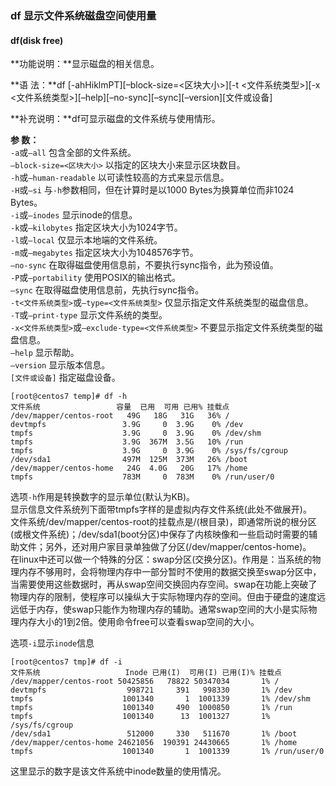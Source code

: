 ### df 显示文件系统磁盘空间使用量


#### df(disk free)

**功能说明：**显示磁盘的相关信息。

**语 法：**df [-ahHiklmPT][–block-size=<区块大小>][-t <文件系统类型>][-x <文件系统类型>][–help][–no-sync][–sync][–version][文件或设备]

**补充说明：**df可显示磁盘的文件系统与使用情形。

**参 数：**  
`-a`或`–all` 包含全部的文件系统。  
`–block-size=<区块大小>` 以指定的区块大小来显示区块数目。  
`-h`或`–human-readable` 以可读性较高的方式来显示信息。  
`-H`或`–si` 与`-h`参数相同，但在计算时是以1000 Bytes为换算单位而非1024 Bytes。  
`-i`或`–inodes` 显示inode的信息。  
`-k`或`–kilobytes` 指定区块大小为1024字节。  
`-l`或`–local` 仅显示本地端的文件系统。  
`-m`或`–megabytes` 指定区块大小为1048576字节。  
`–no-sync` 在取得磁盘使用信息前，不要执行sync指令，此为预设值。  
`-P`或`–portability` 使用POSIX的输出格式。  
`–sync` 在取得磁盘使用信息前，先执行sync指令。  
`-t<文件系统类型>`或`–type=<文件系统类型>` 仅显示指定文件系统类型的磁盘信息。  
`-T`或`–print-type` 显示文件系统的类型。  
`-x<文件系统类型>`或`–exclude-type=<文件系统类型>` 不要显示指定文件系统类型的磁盘信息。  
`–help` 显示帮助。  
`–version` 显示版本信息。  
`[文件或设备]` 指定磁盘设备。


    [root@centos7 temp]# df -h
    文件系统                 容量  已用  可用 已用% 挂载点
    /dev/mapper/centos-root   49G   18G   31G   36% /
    devtmpfs                 3.9G     0  3.9G    0% /dev
    tmpfs                    3.9G     0  3.9G    0% /dev/shm
    tmpfs                    3.9G  367M  3.5G   10% /run
    tmpfs                    3.9G     0  3.9G    0% /sys/fs/cgroup
    /dev/sda1                497M  125M  373M   26% /boot
    /dev/mapper/centos-home   24G  4.0G   20G   17% /home
    tmpfs                    783M     0  783M    0% /run/user/0

选项`-h`作用是转换数字的显示单位(默认为KB)。  
显示信息文件系统列下面带tmpfs字样的是虚拟内存文件系统(此处不做展开)。  
文件系统/dev/mapper/centos-root的挂载点是/(根目录)，即通常所说的根分区(或根文件系统)；/dev/sda1(boot分区)中保存了内核映像和一些启动时需要的辅助文件；另外，还对用户家目录单独做了分区(/dev/mapper/centos-home)。  
在linux中还可以做一个特殊的分区：swap分区(交换分区)。作用是：当系统的物理内存不够用时，会将物理内存中一部分暂时不使用的数据交换至swap分区中，当需要使用这些数据时，再从swap空间交换回内存空间。swap在功能上突破了物理内存的限制，使程序可以操纵大于实际物理内存的空间。但由于硬盘的速度远远低于内存，使swap只能作为物理内存的辅助。通常swap空间的大小是实际物理内存大小的1到2倍。使用命令free可以查看swap空间的大小。

选项`-i`显示`inode`信息

    [root@centos7 tmp]# df -i
    文件系统                   Inode 已用(I)  可用(I) 已用(I)% 挂载点
    /dev/mapper/centos-root 50425856   78822 50347034       1% /
    devtmpfs                  998721     391   998330       1% /dev
    tmpfs                    1001340       1  1001339       1% /dev/shm
    tmpfs                    1001340     490  1000850       1% /run
    tmpfs                    1001340      13  1001327       1% /sys/fs/cgroup
    /dev/sda1                 512000     330   511670       1% /boot
    /dev/mapper/centos-home 24621056  190391 24430665       1% /home
    tmpfs                    1001340       1  1001339       1% /run/user/0

这里显示的数字是该文件系统中inode数量的使用情况。